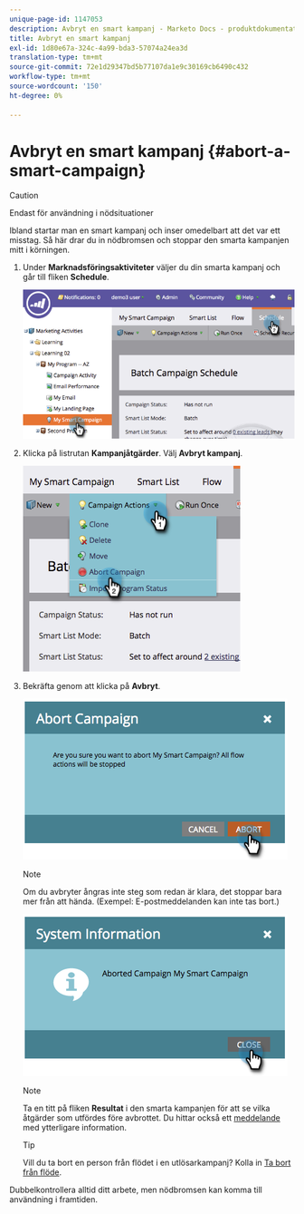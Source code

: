 ```yaml
---
unique-page-id: 1147053
description: Avbryt en smart kampanj - Marketo Docs - produktdokumentation
title: Avbryt en smart kampanj
exl-id: 1d80e67a-324c-4a99-bda3-57074a24ea3d
translation-type: tm+mt
source-git-commit: 72e1d29347bd5b77107da1e9c30169cb6490c432
workflow-type: tm+mt
source-wordcount: '150'
ht-degree: 0%

---
```


# Avbryt en smart kampanj {#abort-a-smart-campaign}

>[!CAUTION]
>
>Endast för användning i nödsituationer

Ibland startar man en smart kampanj och inser omedelbart att det var ett misstag. Så här drar du in nödbromsen och stoppar den smarta kampanjen mitt i körningen.

1. Under **Marknadsföringsaktiviteter** väljer du din smarta kampanj och går till fliken **Schedule**.

   ![](assets/image2014-9-22-16-3a19-3a44.png)

1. Klicka på listrutan **Kampanjåtgärder**. Välj **Avbryt kampanj**.

   ![](assets/image2014-9-22-16-19-48.png)

1. Bekräfta genom att klicka på **Avbryt**.

   ![](assets/image2014-9-22-16-3a19-3a57.png)

   >[!NOTE]
   >
   >Om du avbryter ångras inte steg som redan är klara, det stoppar bara mer från att hända. (Exempel: E-postmeddelanden kan inte tas bort.)

   ![](assets/image2014-9-22-16-3a20-3a0.png)

   >[!NOTE]
   >
   >Ta en titt på fliken **Resultat** i den smarta kampanjen för att se vilka åtgärder som utfördes före avbrottet. Du hittar också ett [meddelande](/help/marketo/product-docs/core-marketo-concepts/miscellaneous/understanding-notifications.md) med ytterligare information.

   >[!TIP]
   >
   >Vill du ta bort en person från flödet i en utlösarkampanj? Kolla in [Ta bort från flöde](/help/marketo/product-docs/core-marketo-concepts/smart-campaigns/flow-actions/remove-from-flow.md).

Dubbelkontrollera alltid ditt arbete, men nödbromsen kan komma till användning i framtiden.
